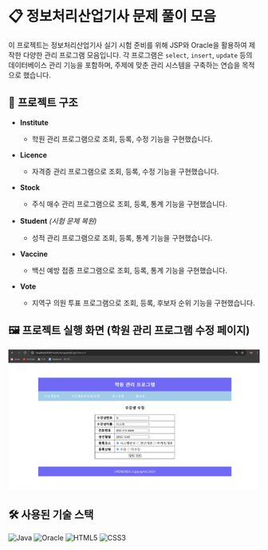 # 📋 정보처리산업기사 문제 풀이 모음

이 프로젝트는 정보처리산업기사 실기 시험 준비를 위해 JSP와 Oracle을 활용하여 제작한 다양한 관리 프로그램 모음입니다. 각 프로그램은 `select`, `insert`, `update` 등의 데이터베이스 관리 기능을 포함하며, 주제에 맞춘 관리 시스템을 구축하는 연습을 목적으로 했습니다.

## 📂 프로젝트 구조

- **Institute**  
  - 학원 관리 프로그램으로 조회, 등록, 수정 기능을 구현했습니다.
  
- **Licence**  
  - 자격증 관리 프로그램으로 조회, 등록, 수정 기능을 구현했습니다.
  
- **Stock**  
  - 주식 매수 관리 프로그램으로 조회, 등록, 통계 기능을 구현했습니다.
  
- **Student** *(시험 문제 복원)*  
  - 성적 관리 프로그램으로 조회, 등록, 통계 기능을 구현했습니다.
  
- **Vaccine**  
  - 백신 예방 접종 프로그램으로 조회, 등록, 통계 기능을 구현했습니다.
  
- **Vote**  
  - 지역구 의원 투표 프로그램으로 조회, 등록, 후보자 순위 기능을 구현했습니다.

## 🖼️ 프로젝트 실행 화면 (학원 관리 프로그램 수정 페이지)
<p align="center">
  <img src="./readme.png" alt="image" width="600">
</p>

## 🛠️ 사용된 기술 스택

![Java](https://img.shields.io/badge/Java-JSP-007396?style=flat-square&logo=java&logoColor=white) 
![Oracle](https://img.shields.io/badge/Oracle-DB-F80000?style=flat-square&logo=oracle&logoColor=white) 
![HTML5](https://img.shields.io/badge/HTML5-E34F26?style=flat-square&logo=html5&logoColor=white) 
![CSS3](https://img.shields.io/badge/CSS3-1572B6?style=flat-square&logo=css3&logoColor=white)